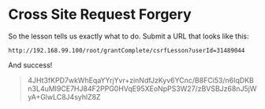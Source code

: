 # Cross Site Request Forgery

So the lesson tells us exactly what to do. Submit a URL that looks like this:

`http://192.168.99.100/root/grantComplete/csrfLesson?userId=31489044`

And success!

> 4JHt3fKPD7wkWhEqaYYrjYvr+zinNdfJzKyv6YCnc/B8FCi53/n6IqDKBn3L4uMI9CE7HJ84F2PPG0HVqE95XEoNpPS3W27/zBVSBJz68nJ5jWyA+GlwLC8J4syhlZ8Z
